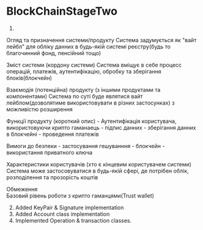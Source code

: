 # BlockChainStageTwo

1)
Огляд та призначення системи/продукту
    Система задумується як "вайт лейбл" для обліку данних в будь-якій системі реєстру(будь то благочинний фонд, пенсійний тощо)

Зміст системи (кордону системи)
    Система вміщує в себе процесс операцій, платежів, аутентифікацію, обробку та зберігання блоків(блокчейн)  

Взаємодія (потенційна) продукту (з іншими продуктами та компонентами)
    Система по суті буде являтися вайт лейблом(дозволятиме використовувати в різних застосунках) з можливістю розширення

Функції продукту (короткий опис)
    - Аутентифікація користувача, використовуючи крипто гаманаець
    - підпис данних
    - зберігання данних в блокчейні
    - проведення платежів

Вимоги до безпеки
    - застосування гешуванння
    - блокчейн
    - використання приватного ключа

Характеристики користувачів (хто є кінцевим користувачем системи)
    Система може застосовуватися в будь-якій сфері, де потрібен облік, розподілення та прозорість коштів  

Обмеження   
    Базовий рівень роботи з крипто гаманцями(Trust wallet)

2) Added KeyPair & Signature implementation
3) Added Account class implementation
4) Implemented Operation & transaction classes.
